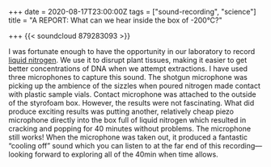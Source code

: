 +++
date = 2020-08-17T23:00:00Z
tags = ["sound-recording", "science"]
title = "A REPORT: What can we hear inside the box of -200°C?"

+++
{{< soundcloud 879283093 >}}

I was fortunate enough to have the opportunity in our laboratory to record [liquid nitrogen](https://en.wikipedia.org/wiki/Liquid_nitrogen). We use it to disrupt plant tissues, making it easier to get better concentrations of DNA when we attempt extractions. I have used three microphones to capture this sound. The shotgun microphone was picking up the ambience of the sizzles when poured nitrogen made contact with plastic sample vials. Contact microphone was attached to the outside of the styrofoam box. However, the results were not fascinating. What did produce exciting results was putting another, relatively cheap piezo microphone directly into the box full of liquid nitrogen which resulted in cracking and popping for 40 minutes without problems. The microphone still works! When the microphone was taken out, it produced a fantastic “cooling off” sound which you can listen to at the far end of this recording—looking forward to exploring all of the 40min when time allows.
